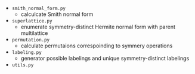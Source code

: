 - `smith_normal_form.py`
  - calculcate Smith normal form
- `superlattice.py`
  - enumerate symmetry-distinct Hermite normal form with parent multilattice
- `permutation.py`
  - calculate permutaions correspoinding to symmery operations
- `labeling.py`
  - generator possible labelings and unique symmetry-distinct labelings
- `utils.py`
